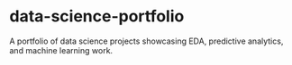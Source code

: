 # data-science-portfolio
A portfolio of data science projects showcasing EDA, predictive analytics, and machine learning work.
